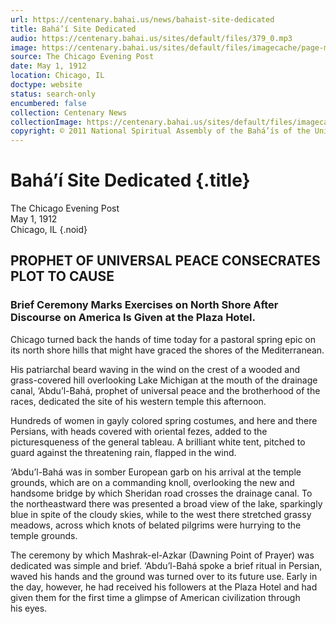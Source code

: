 ```yaml
---
url: https://centenary.bahai.us/news/bahaist-site-dedicated
title: Bahá’í Site Dedicated
audio: https://centenary.bahai.us/sites/default/files/379_0.mp3
image: https://centenary.bahai.us/sites/default/files/imagecache/page-main-image/images/press_clippings/05-01-1912%20Bahaist%20Site%20Dedicated.png
source: The Chicago Evening Post
date: May 1, 1912
location: Chicago, IL
doctype: website
status: search-only
encumbered: false
collection: Centenary News
collectionImage: https://centenary.bahai.us/sites/default/files/imagecache/theme-image/main_image/abdulbaha-overview-small_0.jpg
copyright: © 2011 National Spiritual Assembly of the Bahá’ís of the United States
---
```



# Bahá’í Site Dedicated {.title}

The Chicago Evening Post  
May 1, 1912  
Chicago, IL
{.noid}  



PROPHET OF UNIVERSAL PEACE CONSECRATES PLOT TO CAUSE
----------------------------------------------------

### Brief Ceremony Marks Exercises on North Shore After Discourse on America Is Given at the Plaza Hotel.

Chicago turned back the hands of time today for a pastoral spring epic on its north shore hills that might have graced the shores of the Mediterranean.

His patriarchal beard waving in the wind on the crest of a wooded and grass-covered hill overlooking Lake Michigan at the mouth of the drainage canal, ‘Abdu’l-Bahá, prophet of universal peace and the brotherhood of the races, dedicated the site of his western temple this afternoon.

Hundreds of women in gayly colored spring costumes, and here and there Persians, with heads covered with oriental fezes, added to the picturesqueness of the general tableau. A brilliant white tent, pitched to guard against the threatening rain, flapped in the wind.

‘Abdu’l-Bahá was in somber European garb on his arrival at the temple grounds, which are on a commanding knoll, overlooking the new and handsome bridge by which Sheridan road crosses the drainage canal. To the northeastward there was presented a broad view of the lake, sparkingly blue in spite of the cloudy skies, while to the west there stretched grassy meadows, across which knots of belated pilgrims were hurrying to the temple grounds.

The ceremony by which Mashrak-el-Azkar (Dawning Point of Prayer) was dedicated was simple and brief. ‘Abdu’l-Bahá spoke a brief ritual in Persian, waved his hands and the ground was turned over to its future use. Early in the day, however, he had received his followers at the Plaza Hotel and had given them for the first time a glimpse of American civilization through his eyes.